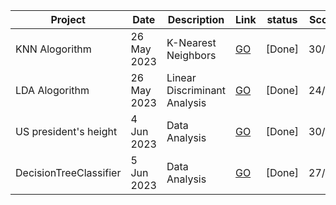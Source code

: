 Project | Date | Description | Link | status | Score
--- | --- | --- | --- | --- | ---
KNN Alogorithm | 26 May 2023 | K-Nearest Neighbors | [GO](https://github.com/Data-analysis-FUM/KNN) | [Done] | 30/30
LDA Alogorithm | 26 May 2023 | Linear Discriminant Analysis | [GO](https://github.com/Data-analysis-FUM/LDA) | [Done] | 24/30
US president's height | 4 Jun 2023 | Data Analysis | [GO](https://github.com/Data-analysis-FUM/US-president) | [Done] | 30/30
DecisionTreeClassifier | 5 Jun 2023 | Data Analysis | [GO](https://github.com/Data-analysis-FUM/DecisionTreeClassifier) | [Done] | 27/30

